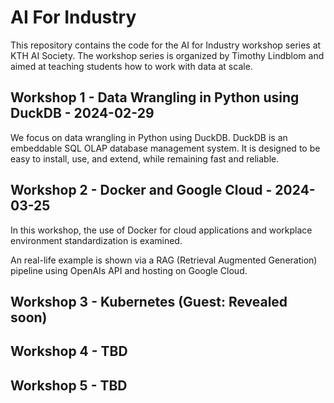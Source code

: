 # AI For Industry
This repository contains the code for the AI for Industry workshop series at KTH AI Society. The workshop series is organized by Timothy Lindblom and aimed at teaching students how to work with data at scale.

## Workshop 1 - Data Wrangling in Python using DuckDB - 2024-02-29
We focus on data wrangling in Python using DuckDB. DuckDB is an embeddable SQL OLAP database management system. It is designed to be easy to install, use, and extend, while remaining fast and reliable.

## Workshop 2 - Docker and Google Cloud - 2024-03-25
In this workshop, the use of Docker for cloud applications and workplace environment standardization is examined.

An real-life example is shown via a RAG (Retrieval Augmented Generation) pipeline using OpenAIs API and hosting on Google Cloud.

## Workshop 3  - Kubernetes (Guest: **Revealed soon**)

## Workshop 4 - TBD

## Workshop 5 - TBD